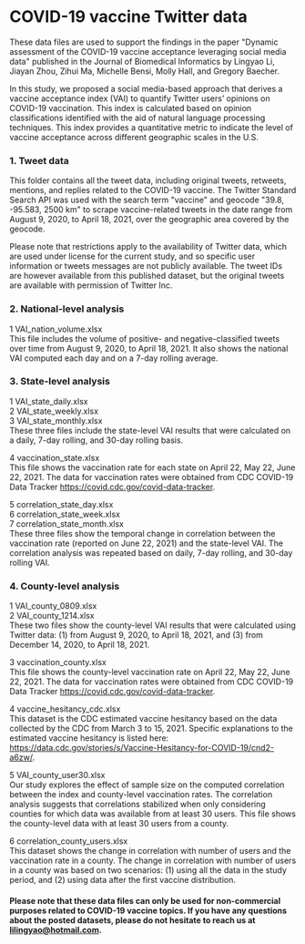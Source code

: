 # COVID-19 vaccine Twitter data

These data files are used to support the findings in the paper "Dynamic assessment of the COVID-19 vaccine acceptance leveraging social media data" published in the Journal of Biomedical Informatics by Lingyao Li, Jiayan Zhou, Zihui Ma, Michelle Bensi, Molly Hall, and Gregory Baecher.

In this study, we proposed a social media-based approach that derives a vaccine acceptance index (VAI) to quantify Twitter users’ opinions on COVID-19 vaccination. This index is calculated based on opinion classifications identified with the aid of natural language processing techniques. This index provides a quantitative metric to indicate the level of vaccine acceptance across different geographic scales in the U.S. 


### 1. Tweet data

This folder contains all the tweet data, including original tweets, retweets, mentions, and replies related to the COVID-19 vaccine. The Twitter Standard Search API was used with the search term "vaccine" and geocode "39.8, -95.583, 2500 km" to scrape vaccine-related tweets in the date range from August 9, 2020, to April 18, 2021, over the geographic area covered by the geocode. 

Please note that restrictions apply to the availability of Twitter data, which are used under license for the current study, and so specific user information or tweets messages are not publicly available. The tweet IDs are however available from this published dataset, but the original tweets are available with permission of Twitter Inc.


### 2. National-level analysis

1  VAI_nation_volume.xlsx\
This file includes the volume of positive- and negative-classified tweets over time from August 9, 2020, to April 18, 2021. It also shows the national VAI computed each day and on a 7-day rolling average. 


### 3. State-level analysis

1  VAI_state_daily.xlsx\
2  VAI_state_weekly.xlsx\
3  VAI_state_monthly.xlsx\
These three files include the state-level VAI results that were calculated on a daily, 7-day rolling, and 30-day rolling basis. 

4  vaccination_state.xlsx\
This file shows the vaccination rate for each state on April 22, May 22, June 22, 2021. The data for vaccination rates were obtained from CDC COVID-19 Data Tracker https://covid.cdc.gov/covid-data-tracker.

5  correlation_state_day.xlsx\
6  correlation_state_week.xlsx\
7  correlation_state_month.xlsx\
These three files show the temporal change in correlation between the vaccination rate (reported on June 22, 2021) and the state-level VAI. The correlation analysis was repeated based on daily, 7-day rolling, and 30-day rolling VAI.


### 4. County-level analysis
1  VAI_county_0809.xlsx\
2  VAI_county_1214.xlsx\
These two files show the county-level VAI results that were calculated using Twitter data: (1) from August 9, 2020, to April 18, 2021, and (3) from December 14, 2020, to April 18, 2021.

3  vaccination_county.xlsx\
This file shows the county-level vaccination rate on April 22, May 22, June 22, 2021. The data for vaccination rates were obtained from CDC COVID-19 Data Tracker https://covid.cdc.gov/covid-data-tracker.

4  vaccine_hesitancy_cdc.xlsx\
This dataset is the CDC estimated vaccine hesitancy based on the data collected by the CDC from March 3 to 15, 2021. Specific explanations to the estimated vaccine hesitancy is listed here: https://data.cdc.gov/stories/s/Vaccine-Hesitancy-for-COVID-19/cnd2-a6zw/.

5  VAI_county_user30.xlsx\
Our study explores the effect of sample size on the computed correlation between the index and county-level vaccination rates. The correlation analysis suggests that correlations stabilized when only considering counties for which data was available from at least 30 users. This file shows the county-level data with at least 30 users from a county.

6  correlation_county_users.xlsx\
This dataset shows the change in correlation with number of users and the vaccination rate in a county. The change in correlation with number of users in a county was based on two scenarios: (1) using all the data in the study period, and (2) using data after the first vaccine distribution. 

#### Please note that these data files can only be used for non-commercial purposes related to COVID-19 vaccine topics. If you have any questions about the posted datasets, please do not hesitate to reach us at lilingyao@hotmail.com. 
